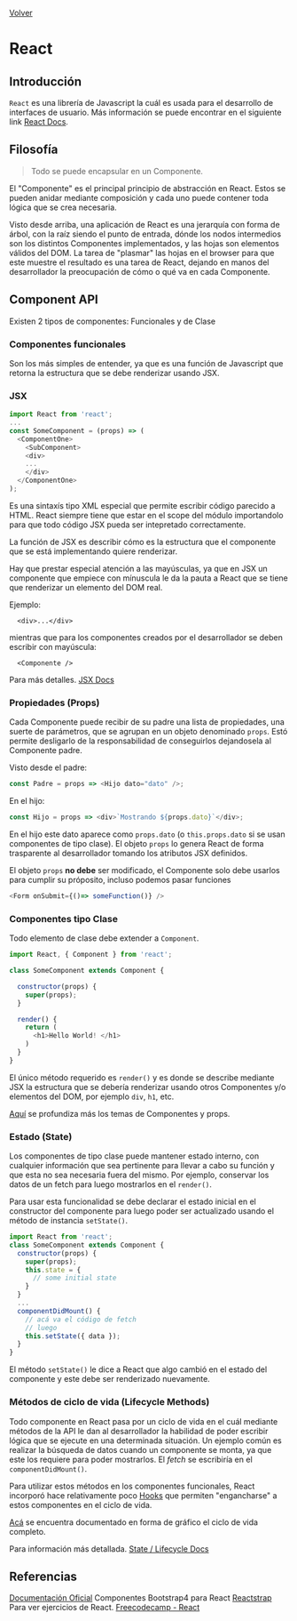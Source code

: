 [Volver](./index.md)

# React

## Introducción

`React` es una librería de Javascript la cuál es usada para el desarrollo de interfaces de usuario.
Más información se puede encontrar en el siguiente link
[React Docs](https://reactjs.org/docs/getting-started.html).

## Filosofía

> Todo se puede encapsular en un Componente.

El "Componente" es el principal principio de abstracción en React. Estos se pueden anidar mediante composición y cada uno puede contener toda lógica que se crea necesaria.

Visto desde arriba, una aplicación de React es una jerarquía con forma de árbol, con la raíz siendo el punto de entrada, dónde los nodos intermedios son los distintos Componentes implementados, y las hojas son elementos válidos del DOM. La tarea de "plasmar" las hojas en el browser para que este muestre el resultado es una tarea de React, dejando en manos del desarrollador la preocupación de cómo o qué va en cada Componente.

## Component API

Existen 2 tipos de componentes: Funcionales y de Clase

### Componentes funcionales

Son los más simples de entender, ya que es una función de Javascript que retorna la estructura que se debe renderizar usando JSX.

### JSX

```javascript
import React from 'react';
...
const SomeComponent = (props) => (
  <ComponentOne>
    <SubComponent>
    <div>
    ...
    </div>
  </ComponentOne>
);
```

Es una sintaxís tipo XML especial que permite escribir código parecido a HTML. React siempre tiene que estar en el scope del módulo importandolo para que todo código JSX pueda ser intepretado correctamente.

La función de JSX es describir cómo es la estructura que el componente que se está implementando quiere renderizar.

Hay que prestar especial atención a las mayúsculas, ya que en JSX un componente que empiece con mínuscula le da la pauta a React que se tiene que renderizar un elemento del DOM real.

Ejemplo:

```
  <div>...</div>
```

mientras que para los componentes creados por el desarrollador se deben escribir con mayúscula:

```
  <Componente />
```

Para más detalles. [JSX Docs](https://reactjs.org/docs/introducing-jsx.html)

### Propiedades (Props)

Cada Componente puede recibir de su padre una lista de propiedades, una suerte de parámetros, que se agrupan en un objeto denominado `props`. Estó permite desligarlo de la responsabilidad de conseguirlos dejandosela al Componente padre.

Visto desde el padre:

```javascript
const Padre = props => <Hijo dato="dato" />;
```

En el hijo:

```javascript
const Hijo = props => <div>`Mostrando ${props.dato}`</div>;
```

En el hijo este dato aparece como `props.dato` (o `this.props.dato` si se usan componentes de tipo clase). El objeto `props` lo genera React de forma trasparente al desarrollador tomando los atributos JSX definidos.

El objeto `props` **no debe** ser modificado, el Componente solo debe usarlos para cumplir su próposito, incluso podemos pasar funciones
```javascript
<Form onSubmit={()=> someFunction()} />
```

### Componentes tipo Clase

Todo elemento de clase debe extender a `Component`.

```javascript
import React, { Component } from 'react';

class SomeComponent extends Component {

  constructor(props) {
    super(props);
  }

  render() {
    return (
      <h1>Hello World! </h1>
    )
  }
}
```

El único método requerido es `render()` y es donde se describe mediante JSX la estructura que se debería renderizar usando otros Componentes y/o elementos del DOM, por ejemplo `div`, `h1`, etc.

[Aquí](https://reactjs.org/docs/components-and-props.html) se profundiza más los temas de Componentes y props.

### Estado (State)

Los componentes de tipo clase puede mantener estado interno, con cualquier información que sea pertinente para llevar a cabo su función y que esta no sea necesaria fuera del mismo. Por ejemplo, conservar los datos de un fetch para luego mostrarlos en el `render()`.

Para usar esta funcionalidad se debe declarar el estado inicial en el constructor del componente para luego poder ser actualizado usando el método de instancia `setState()`.

```javascript
import React from 'react';
class SomeComponent extends Component {
  constructor(props) {
    super(props);
    this.state = {
      // some initial state
    }
  }
  ...
  componentDidMount() {
    // acá va el código de fetch
    // luego
    this.setState({ data });
  }
}
```

El método `setState()` le dice a React que algo cambió en el estado del componente y este debe ser renderizado nuevamente.

### Métodos de ciclo de vida (Lifecycle Methods)

Todo componente en React pasa por un ciclo de vida en el cuál mediante métodos de la API le dan al desarrollador la habilidad de poder escribir lógica que se ejecute en una determinada situación. Un ejemplo común es realizar la búsqueda de datos cuando un componente se monta, ya que este los requiere para poder mostrarlos. El _fetch_ se escribiría en el `componentDidMount()`.

Para utilizar estos métodos en los componentes funcionales, React incorporó hace relativamente poco [Hooks](https://reactjs.org/docs/hooks-intro.html) que permiten "engancharse" a estos componentes en el ciclo de vida.

[Acá](http://projects.wojtekmaj.pl/react-lifecycle-methods-diagram/) se encuentra documentado en forma de gráfico el ciclo de vida completo.

Para información más detallada. [State / Lifecycle Docs](https://reactjs.org/docs/react-component.html)


## Referencias
[Documentación Oficial](https://es.reactjs.org/)
Componentes Bootstrap4 para React [Reactstrap](https://reactstrap.github.io/)
Para ver ejercicios de React. [Freecodecamp - React](https://learn.freecodecamp.org/front-end-libraries/react/)
